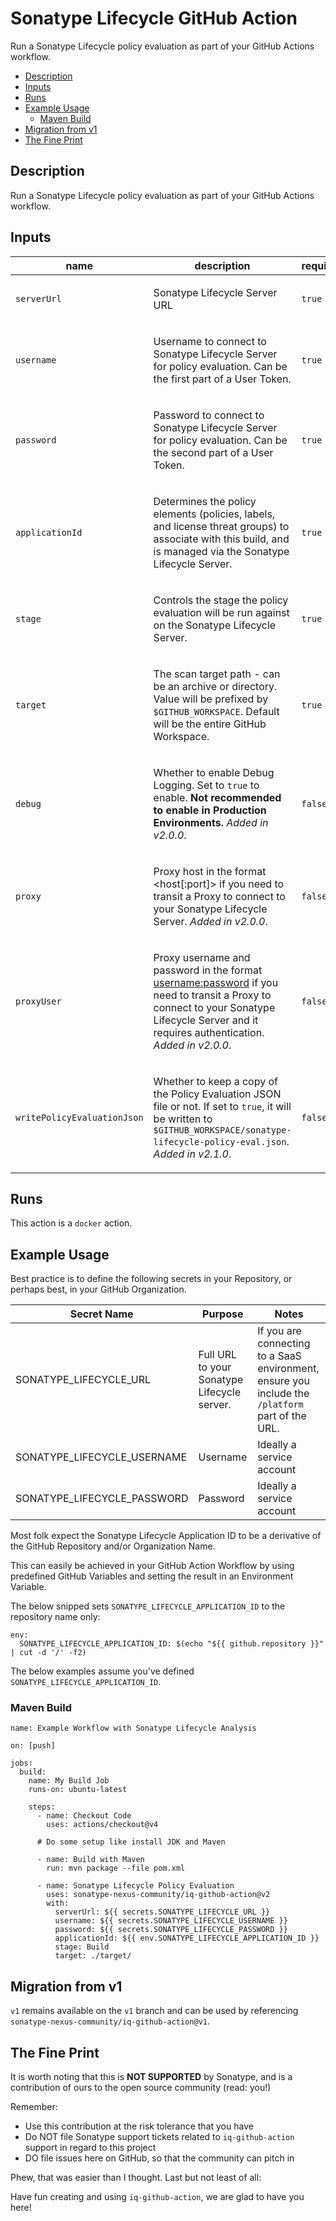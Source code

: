 # Sonatype Lifecycle GitHub Action

Run a Sonatype Lifecycle policy evaluation as part of your GitHub Actions workflow.

- [Description](#description)
- [Inputs](#inputs)
- [Runs](#runs)
- [Example Usage](#example-usage)
  - [Maven Build](#maven-build)
- [Migration from v1](#migration-from-v1)
- [The Fine Print](#the-fine-print)

<!-- action-docs-header source="action.yml" -->

<!-- action-docs-header source="action.yml" -->

<!-- action-docs-description source="action.yml" -->
## Description

Run a Sonatype Lifecycle policy evaluation as part of your GitHub Actions workflow.
<!-- action-docs-description source="action.yml" -->

<!-- action-docs-inputs source="action.yml" -->
## Inputs

| name | description | required | default |
| --- | --- | --- | --- |
| `serverUrl` | <p>Sonatype Lifecycle Server URL</p> | `true` | `""` |
| `username` | <p>Username to connect to Sonatype Lifecycle Server for policy evaluation. Can be the first part of a User Token.</p> | `true` | `""` |
| `password` | <p>Password to connect to Sonatype Lifecycle Server for policy evaluation. Can be the second part of a User Token.</p> | `true` | `""` |
| `applicationId` | <p>Determines the policy elements (policies, labels, and license threat groups) to associate with this build, and is managed via the Sonatype Lifecycle Server.</p> | `true` | `""` |
| `stage` | <p>Controls the stage the policy evaluation will be run against on the Sonatype Lifecycle Server.</p> | `true` | `Build` |
| `target` | <p>The scan target path - can be an archive or directory. Value will be prefixed by <code>$GITHUB_WORKSPACE</code>. Default will be the entire GitHub Workspace.</p> | `true` | `/` |
| `debug` | <p>Whether to enable Debug Logging. Set to <code>true</code> to enable. <strong>Not recommended to enable in Production Environments.</strong> <em>Added in v2.0.0</em>.</p> | `false` | `false` |
| `proxy` | <p>Proxy host in the format <host[:port]> if you need to transit a Proxy to connect to your Sonatype Lifecycle Server. <em>Added in v2.0.0</em>.</p> | `false` | `""` |
| `proxyUser` | <p>Proxy username and password in the format <username:password> if you need to transit a Proxy to connect to your Sonatype Lifecycle Server and it requires authentication. <em>Added in v2.0.0</em>.</p> | `false` | `""` |
| `writePolicyEvaluationJson` | <p>Whether to keep a copy of the Policy Evaluation JSON file or not. If set to <code>true</code>, it will be written to <code>$GITHUB_WORKSPACE/sonatype-lifecycle-policy-eval.json</code>. <em>Added in v2.1.0</em>.</p> | `false` | `false` |
<!-- action-docs-inputs source="action.yml" -->

<!-- action-docs-outputs source="action.yml" -->

<!-- action-docs-outputs source="action.yml" -->

<!-- action-docs-runs source="action.yml" -->
## Runs

This action is a `docker` action.
<!-- action-docs-runs source="action.yml" -->

## Example Usage

Best practice is to define the following secrets in your Repository, or perhaps best, in your GitHub Organization.

| Secret Name                 | Purpose                                     | Notes                                                                                            |
| --------------------------- | ------------------------------------------- | ------------------------------------------------------------------------------------------------ |
| SONATYPE_LIFECYCLE_URL      | Full URL to your Sonatype Lifecycle server. | If you are connecting to a SaaS environment, ensure you include the `/platform` part of the URL. |
| SONATYPE_LIFECYCLE_USERNAME | Username                                    | Ideally a service account                                                                        |
| SONATYPE_LIFECYCLE_PASSWORD | Password                                    | Ideally a service account                                                                        |

Most folk expect the Sonatype Lifecycle Application ID to be a derivative of the GitHub Repository and/or Organization Name.

This can easily be achieved in your GitHub Action Workflow by using predefined GitHub Variables and setting the result in an Environment Variable.

The below snipped sets `SONATYPE_LIFECYCLE_APPLICATION_ID` to the repository name only:

```
env:
  SONATYPE_LIFECYCLE_APPLICATION_ID: $(echo "${{ github.repository }}" | cut -d '/' -f2)
```

The below examples assume you've defined `SONATYPE_LIFECYCLE_APPLICATION_ID`.

### Maven Build

```
name: Example Workflow with Sonatype Lifecycle Analysis

on: [push]

jobs:
  build:
    name: My Build Job
    runs-on: ubuntu-latest

    steps:
      - name: Checkout Code
        uses: actions/checkout@v4

      # Do some setup like install JDK and Maven

      - name: Build with Maven
        run: mvn package --file pom.xml

      - name: Sonatype Lifecycle Policy Evaluation
        uses: sonatype-nexus-community/iq-github-action@v2
        with:
          serverUrl: ${{ secrets.SONATYPE_LIFECYCLE_URL }}
          username: ${{ secrets.SONATYPE_LIFECYCLE_USERNAME }}
          password: ${{ secrets.SONATYPE_LIFECYCLE_PASSWORD }}
          applicationId: ${{ env.SONATYPE_LIFECYCLE_APPLICATION_ID }}
          stage: Build
          target: ./target/
```

## Migration from v1

`v1` remains available on the `v1` branch and can be used by referencing `sonatype-nexus-community/iq-github-action@v1`.

## The Fine Print

It is worth noting that this is **NOT SUPPORTED** by Sonatype, and is a contribution of ours
to the open source community (read: you!)

Remember:

-   Use this contribution at the risk tolerance that you have
-   Do NOT file Sonatype support tickets related to `iq-github-action` support in regard to this project
-   DO file issues here on GitHub, so that the community can pitch in

Phew, that was easier than I thought. Last but not least of all:

Have fun creating and using `iq-github-action`, we are glad to have you here!
